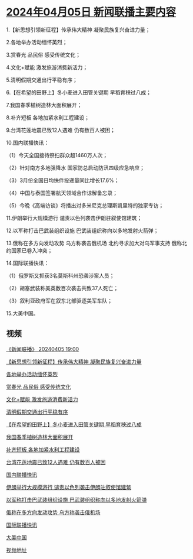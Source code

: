 # [2024年04月05日 新闻联播主要内容](https://tv.cctv.com/lm/xwlb/day/20240405.shtml)

1.【新思想引领新征程】传承伟大精神 凝聚民族复兴奋进力量；

2.各地举办活动缅怀英烈；

3.赏春光 品民俗 感受传统文化；

4.文化+赋能 激发旅游消费新活力；

5.清明假期交通出行平稳有序；

6.【在希望的田野上】冬小麦进入田管关键期 早稻育秧过八成；

7.我国春季植树造林大面积展开；

8.补齐短板 各地加紧水利工程建设；

9.台湾花莲地震已致12人遇难 仍有数百人被困；

10.国内联播快讯：

（1）今天全国接待祭扫群众超1460万人次；

（2）针对南方多地强降水 国家防总启动防汛四级应急响应；

（3）3月份全国日均快件投递量同比增长17.6%；

（4）中国与泰国签署航天领域合作谅解备忘录；

（5）今晚《高端访谈》将播出对多米尼克总理斯凯里特的独家专访；

11.伊朗举行大规模游行 谴责以色列袭击伊朗驻叙使馆建筑；

12.以军称打击巴武装组织设施 巴武装组织称向以多地发射火箭弹；

13.俄称在多方向发动攻势 乌方称袭击俄机场 北约寻求加大对乌军事支持 俄称北约国家已卷入冲突；

14.国际联播快讯：

（1）俄罗斯又抓获3名莫斯科州恐袭涉案人员；

（2）胡塞武装称美英数百次袭击共致37人死亡；

（3）叙利亚政府军在叙东北部驱逐美军车队；

15.大美中国。

## 视频

[《新闻联播》 20240405 19:00](https://tv.cctv.com/2024/04/05/VIDEsTVUon5DYaEJmjFIAAwv240405.shtml)

[【新思想引领新征程】传承伟大精神 凝聚民族复兴奋进力量](https://tv.cctv.com/2024/04/05/VIDEM3SW4CTIXReCw4ugVgk4240405.shtml)

[各地举办活动缅怀英烈](https://tv.cctv.com/2024/04/05/VIDE4TkUATBQ290t8heKVQKd240405.shtml)

[赏春光 品民俗 感受传统文化](https://tv.cctv.com/2024/04/05/VIDEe5smC1H5SrQBllpxoCrn240405.shtml)

[文化+赋能 激发旅游消费新活力](https://tv.cctv.com/2024/04/05/VIDE0G23qVtGwufzYPb9el0s240405.shtml)

[清明假期交通出行平稳有序](https://tv.cctv.com/2024/04/05/VIDEJ9cL2J2n2JPNp4d11rgn240405.shtml)

[【在希望的田野上】冬小麦进入田管关键期 早稻育秧过八成](https://tv.cctv.com/2024/04/05/VIDEc4O6uIAJ9cLfh4LfPgEi240405.shtml)

[我国春季植树造林大面积展开](https://tv.cctv.com/2024/04/05/VIDEHg6bSHtVLAyhbMyYdFaw240405.shtml)

[补齐短板 各地加紧水利工程建设](https://tv.cctv.com/2024/04/05/VIDEJ3glh2nK2TBnT0FzgjJ6240405.shtml)

[台湾花莲地震已致12人遇难 仍有数百人被困](https://tv.cctv.com/2024/04/05/VIDEGDJvNLkMuBMkwUXIsjTE240405.shtml)

[国内联播快讯](https://tv.cctv.com/2024/04/05/VIDEWs0QbB2bdpjRVkH2fbHD240405.shtml)

[伊朗举行大规模游行 谴责以色列袭击伊朗驻叙使馆建筑](https://tv.cctv.com/2024/04/05/VIDEU7VrxvPtbkOk2M25r8ad240405.shtml)

[以军称打击巴武装组织设施 巴武装组织称向以多地发射火箭弹](https://tv.cctv.com/2024/04/05/VIDEdkaIF7iU1V9fXr4ySc9V240405.shtml)

[俄称在多方向发动攻势 乌方称袭击俄机场](https://tv.cctv.com/2024/04/05/VIDEQk7Yq1zoEkzjcwrArf4S240405.shtml)

[国际联播快讯](https://tv.cctv.com/2024/04/05/VIDE5HsbCvwlUegePZxHmAs2240405.shtml)

[大美中国](https://tv.cctv.com/2024/04/05/VIDEFu0rwnKZmHZZ9Cvf9K1V240405.shtml)

[视频地址](https://tv.cctv.com/lm/xwlb/day/20240405.shtml) 

